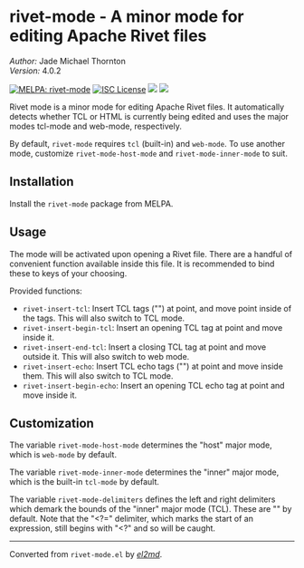 # rivet-mode - A minor mode for editing Apache Rivet files

_Author:_ Jade Michael Thornton<br>
_Version:_ 4.0.2<br>

[![MELPA: rivet-mode](https://melpa.org/packages/rivet-mode-badge.svg)](https://melpa.org/#/rivet-mode) [![ISC License](https://img.shields.io/badge/license-ISC-green.svg)](./LICENSE) [![](https://img.shields.io/github/languages/code-size/thornjad/rivet-mode.svg)](https://gitlab.com/thornjad/rivet-mode) [![](https://img.shields.io/github/v/tag/thornjad/rivet-mode.svg?label=version&color=yellowgreen)](https://gitlab.com/thornjad/rivet-mode/-/tags)

Rivet mode is a minor mode for editing Apache Rivet files. It automatically
detects whether TCL or HTML is currently being edited and uses the major
modes tcl-mode and web-mode, respectively.

By default, `rivet-mode` requires `tcl` (built-in) and `web-mode`. To use
another mode, customize `rivet-mode-host-mode` and `rivet-mode-inner-mode` to
suit.

## Installation

Install the `rivet-mode` package from MELPA.

## Usage

The mode will be activated upon opening a Rivet file. There are a handful of
convenient function available inside this file. It is recommended to bind
these to keys of your choosing.

Provided functions:

- `rivet-insert-tcl`: Insert TCL tags ("<?" and "?>") at point, and move point
inside of the tags. This will also switch to TCL mode.
- `rivet-insert-begin-tcl`: Insert an opening TCL tag at point and move inside
it.
- `rivet-insert-end-tcl`: Insert a closing TCL tag at point and move outside
it. This will also switch to web mode.
- `rivet-insert-echo`: Insert TCL echo tags ("<?=" and "?>") at point and move
inside them. This will also switch to TCL mode.
- `rivet-insert-begin-echo`: Insert an opening TCL echo tag at point and move
inside it.

## Customization

The variable `rivet-mode-host-mode` determines the "host" major mode, which
is `web-mode` by default.

The variable `rivet-mode-inner-mode` determines the "inner" major mode, which
is the built-in `tcl-mode` by default.

The variable `rivet-mode-delimiters` defines the left and right delimiters
which demark the bounds of the "inner" major mode (TCL). These are "<?" and
"?>" by default. Note that the "<?=" delimiter, which marks the start of an
expression, still begins with "<?" and so will be caught.


---
Converted from `rivet-mode.el` by [_el2md_](https://gitlab.com/thornjad/el2md).
